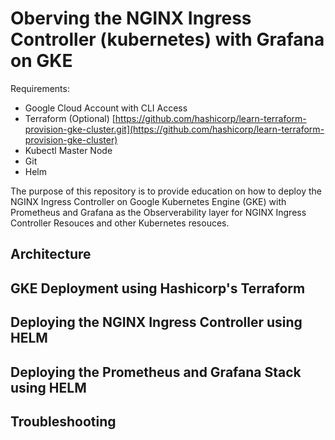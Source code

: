 # Oberving the NGINX Ingress Controller (kubernetes) with Grafana on GKE
Requirements:
- Google Cloud Account with CLI Access
- Terraform (Optional) [https://github.com/hashicorp/learn-terraform-provision-gke-cluster.git](https://github.com/hashicorp/learn-terraform-provision-gke-cluster)
- Kubectl Master Node 
- Git
- Helm

The purpose of this repository is to provide education on how to deploy the NGINX Ingress Controller on Google Kubernetes Engine (GKE) with Prometheus and Grafana as the Observerability layer for NGINX Ingress Controller Resouces and other Kubernetes resouces.

## Architecture

## GKE Deployment using Hashicorp's Terraform

## Deploying the NGINX Ingress Controller using HELM

## Deploying the Prometheus and Grafana Stack using HELM

## Troubleshooting
